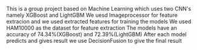 This is a group project based on Machine Learning which uses two CNN's namely XGBoost and LightGBM
We uesd Imageprocessor for feature extracion and we used extracted features for training the models
We used HAM10000 as the dataset for feature extraction
The models have an accuracy of 74.34%(XGBoost) and 72.39%(LightGBM)
After each model predicts and gives result we use DecisionFusion to give the final result

